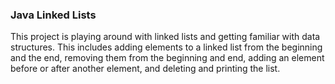 <h3>Java Linked Lists</h3>
This project is playing around with linked lists and getting familiar with data structures.
This includes adding elements to a linked list from the beginning and the end, removing them from the beginning and end, adding an element before or after another element, and deleting and printing the list.
